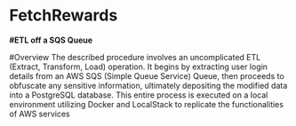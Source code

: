 # FetchRewards

**#ETL off a SQS Queue**

#Overview
The described procedure involves an uncomplicated ETL (Extract, Transform, Load) operation. It begins by extracting user login details from an AWS SQS (Simple Queue Service) Queue, then proceeds to obfuscate any sensitive information, ultimately depositing the modified data into a PostgreSQL database. This entire process is executed on a local environment utilizing Docker and LocalStack to replicate the functionalities of AWS services

